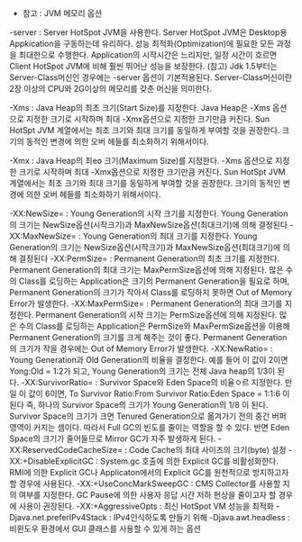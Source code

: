 * 참고 : JVM 메모리 옵션

-server : Server HotSpot JVM을 사용한다. Server HotSpot JVM은 Desktop용 Appkication을 구동하는데 유리하다. 성능 최적화(Optimization)에 필요한 모든 과정을 최대한으로 수행한다. Application의 시작시간은 느리지만, 일정 시간이 흐르면 Client HotSpot JVM에 비해 훨씬 뛰어난 성능을 보장한다. (참고) Jdk 1.5부터는 Server-Class머신인 경우에는 -server 옵션이 기본적용된다. Server-Class머신이란 2장 이상의 CPU와 2G이상의 메모리를 갖춘 머신을 의미한다.

-Xms<size> : Java Heap의 최초 크기(Start Size)를 지정한다. Java Heap은 -Xms 옵션으로 지정한 크기로 시작하며 최대 -Xmx옵션으로 지정한 크기만큼 커진다. Sun HotSpt JVM 계열에서는 최초 크기와 최대 크기를 동일하게 부여할 것을 권장한다. 크기의 동적인 변경에 의한 오버 헤들를 최소화하기 위해서이다.

-Xmx<size> : Java Heap의 최eo 크기(Maximum Size)를 지정한다. -Xms 옵션으로 지정한 크기로 시작하며 최대 -Xmx옵션으로 지정한 크기만큼 커진다. Sun HotSpt JVM 계열에서는 최초 크기와 최대 크기를 동일하게 부여할 것을 권장한다. 크기의 동적인 변경에 의한 오버 헤들를 최소화하기 위해서이다.

-XX:NewSize=<Value> : Young Generation의 시작 크기를 지정한다. Young Generation의 크기는 NewSize옵션(시작크기)과 MaxNewSize옵션(최대크기)에 의해 결정된다
-XX:MaxNewSize=<value> : Young Generation의 최대 크기를 지정한다. Young Generation의 크기는 NewSize옵션(시작크기)과 MaxNewSize옵션(최대크기)에 의해 결정된다
-XX:PermSize=<size> : Permanent Generation의 최초 크기를 지정한다. Permanent Generation의 최대 크기는 MaxPermSize옵션에 의해 지정된다. 많은 수의 Class를 로딩하는 Application은 크기의 Permanent Generation을 필요로 하며, Permanent Generation의 크기가 작아서 Class를 로딩하지 못하면 Out of Memory Error가 발생한다.
-XX:MaxPermSize=<size> : Permanent Generation의 최대 크기를 지정한다. Permanent Generation의 시작 크기는 PermSize옵션에 의해 지정된다. 많은 수의 Class를 로딩하는 Application은 PermSize와 MaxPermSize옵션을 이용해 Permanent Generation의 크기를 크게 해주는 것이 좋다. Permanent Generation의 크기가 작을 경우에는 Out of Memory Error가 발생한다.
-XX:NewRatio=<value> : Young Generation과 Old Generation의 비율을 결정한다. 예를 들어 이 값이 2이면 Yong:Old = 1:2가 되고, Young Generation의 크기는 전체 Java  heap의 1/3이 된다. 
-XX:SurvivorRatio=<value> : Survivor Space와 Eden Space의 비율ㅇ르 지정한다. 만일 이 값이 6이면, To Survivor Ratio:From Survivor Ratio:Eden Space = 1:1:6 이 된다 즉, 하나의 Survivor Space의 크기가 Young Generation의 1/8 이 된다. Survivor Space의 크기가 크면 Tenured Generation으로 옮겨가기 전의 중간 버퍼 영역이 커지는 셈이다. 따라서 Full GC의 빈도를 줄이는 역할을 할 수 있다. 반면 Eden Space의 크기가 줄어들므로 Mirror GC가 자주 발생하게 된다. 
-XX:ReservedCodeCacheSize=<value> : Code Cache의 최대 사이즈의 크기(byte) 설정
-XX:+DisableExplicitGC : System.gc 호출에 의한 Explicit GC를 비활성화한다. RMI에 의한 Explicit GC나 Applicaton에서의 Explicit GC를 원천적으로 방지하고자 할 경우에 사용된다.
-XX:+UseConcMarkSweepGC : CMS Collector를 사용할 지의 여부를 지정한다. GC Pause에 의한 사용자 응답 시간 저하 현상을 줄이고자 할 경우에 사용이 권장된다. 
-XX:+AggressiveOpts : 최신 HotSpot VM 성능을 최적화
-Djava.net.preferIPv4Stack : IPv4인식하도록 만들기 위해
-Djava.awt.headless : 비윈도우 환경에서 GUI 클래스를 사용할 수 있게 하는 옵션
